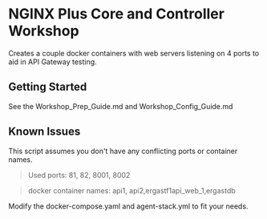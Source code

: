 # NGINX Plus Core and Controller Workshop

Creates a couple docker containers with web servers listening on 4 ports to aid in API Gateway testing.

## Getting Started

See the Workshop_Prep_Guide.md and Workshop_Config_Guide.md

## Known Issues

This script assumes you don't have any conflicting ports or container names.

>Used ports: 81, 82, 8001, 8002

>docker container names: api1, api2,ergastf1api_web_1,ergastdb

Modify the docker-compose.yaml and agent-stack.yml to fit your needs.
